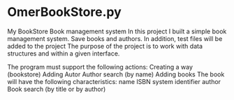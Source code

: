 # OmerBookStore.py
My BookStore 
Book management system
In this project I built a simple book management system. Save books and authors. In addition, test files will be added to the project
The purpose of the project is to work with data structures and within a given interface.

The program must support the following actions:
Creating a way (bookstore)
Adding Autor
Author search (by name)
Adding books
The book will have the following characteristics:
name
ISBN system identifier
author
Book search (by title or by author)
